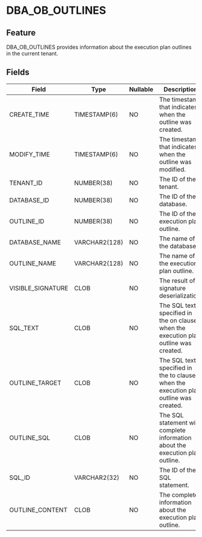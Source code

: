 # DBA_OB_OUTLINES
## Feature
DBA_OB_OUTLINES provides information about the execution plan outlines in the current tenant.
## Fields

| Field | Type | Nullable | Description |
| --- | --- | --- | --- |
| CREATE_TIME | TIMESTAMP(6) | NO | The timestamp that indicates when the outline was created. |
| MODIFY_TIME | TIMESTAMP(6) | NO | The timestamp that indicates when the outline was modified. |
| TENANT_ID | NUMBER(38) | NO | The ID of the tenant. |
| DATABASE_ID | NUMBER(38) | NO | The ID of the database. |
| OUTLINE_ID | NUMBER(38) | NO | The ID of the execution plan outline. |
| DATABASE_NAME | VARCHAR2(128) | NO | The name of the database. |
| OUTLINE_NAME | VARCHAR2(128) | NO | The name of the execution plan outline. |
| VISIBLE_SIGNATURE | CLOB | NO | The result of signature deserialization. |
| SQL_TEXT | CLOB | NO | The SQL text specified in the on clause when the execution plan outline was created. |
| OUTLINE_TARGET | CLOB | NO | The SQL text specified in the to clause when the execution plan outline was created. |
| OUTLINE_SQL | CLOB | NO | The SQL statement with complete information about the execution plan outline. |
| SQL_ID | VARCHAR2(32) | NO | The ID of the SQL statement. |
| OUTLINE_CONTENT | CLOB | NO | The complete information about the execution plan outline. |
